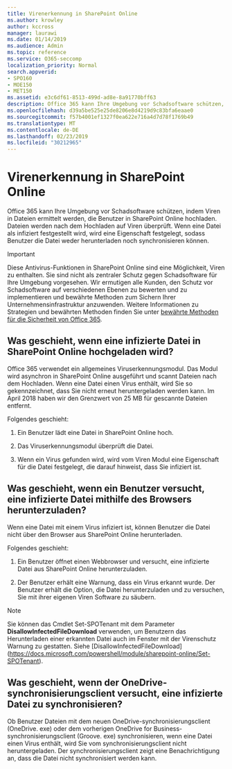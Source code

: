 ```yaml
---
title: Virenerkennung in SharePoint Online
ms.author: krowley
author: kccross
manager: laurawi
ms.date: 01/14/2019
ms.audience: Admin
ms.topic: reference
ms.service: O365-seccomp
localization_priority: Normal
search.appverid:
- SPO160
- MOE150
- MET150
ms.assetid: e3c6df61-8513-499d-ad8e-8a91770bff63
description: Office 365 kann Ihre Umgebung vor Schadsoftware schützen, indem Viren in Dateien ermittelt werden, die Benutzer in SharePoint Online hochladen. Dateien werden nach dem Hochladen auf Viren überprüft. Wenn eine Datei als infiziert festgestellt wird, wird eine Eigenschaft festgelegt, sodass Benutzer die Datei weder herunterladen noch synchronisieren können.
ms.openlocfilehash: d39a5be525e25de8206e8d4219d9c83bfa6eaae0
ms.sourcegitcommit: f57b4001ef1327f0ea622e716a4d7d78f1769b49
ms.translationtype: MT
ms.contentlocale: de-DE
ms.lasthandoff: 02/23/2019
ms.locfileid: "30212965"
---
```

# <a name="virus-detection-in-sharepoint-online"></a>Virenerkennung in SharePoint Online

Office 365 kann Ihre Umgebung vor Schadsoftware schützen, indem Viren in Dateien ermittelt werden, die Benutzer in SharePoint Online hochladen. Dateien werden nach dem Hochladen auf Viren überprüft. Wenn eine Datei als infiziert festgestellt wird, wird eine Eigenschaft festgelegt, sodass Benutzer die Datei weder herunterladen noch synchronisieren können.
  
> [!IMPORTANT]
> Diese Antivirus-Funktionen in SharePoint Online sind eine Möglichkeit, Viren zu enthalten. Sie sind nicht als zentraler Schutz gegen Schadsoftware für Ihre Umgebung vorgesehen. Wir ermutigen alle Kunden, den Schutz vor Schadsoftware auf verschiedenen Ebenen zu bewerten und zu implementieren und bewährte Methoden zum Sichern Ihrer Unternehmensinfrastruktur anzuwenden. Weitere Informationen zu Strategien und bewährten Methoden finden Sie unter [bewährte Methoden für die Sicherheit von Office 365](security-best-practices.md). 
  
## <a name="what-happens-when-an-infected-file-is-uploaded-to-sharepoint-online"></a>Was geschieht, wenn eine infizierte Datei in SharePoint Online hochgeladen wird?

Office 365 verwendet ein allgemeines Viruserkennungsmodul. Das Modul wird asynchron in SharePoint Online ausgeführt und scannt Dateien nach dem Hochladen. Wenn eine Datei einen Virus enthält, wird Sie so gekennzeichnet, dass Sie nicht erneut heruntergeladen werden kann. Im April 2018 haben wir den Grenzwert von 25 MB für gescannte Dateien entfernt.
  
Folgendes geschieht:
  
1. Ein Benutzer lädt eine Datei in SharePoint Online hoch.
    
2. Das Viruserkennungsmodul überprüft die Datei.
    
3. Wenn ein Virus gefunden wird, wird vom Viren Modul eine Eigenschaft für die Datei festgelegt, die darauf hinweist, dass Sie infiziert ist.
    
## <a name="what-happens-when-a-user-tries-to-download-an-infected-file-by-using-the-browser"></a>Was geschieht, wenn ein Benutzer versucht, eine infizierte Datei mithilfe des Browsers herunterzuladen?

Wenn eine Datei mit einem Virus infiziert ist, können Benutzer die Datei nicht über den Browser aus SharePoint Online herunterladen.
  
Folgendes geschieht:
  
1. Ein Benutzer öffnet einen Webbrowser und versucht, eine infizierte Datei aus SharePoint Online herunterzuladen.
    
2. Der Benutzer erhält eine Warnung, dass ein Virus erkannt wurde. Der Benutzer erhält die Option, die Datei herunterzuladen und zu versuchen, Sie mit ihrer eigenen Viren Software zu säubern.

> [!NOTE]
> Sie können das Cmdlet Set-SPOTenant mit dem Parameter **DisallowInfectedFileDownload** verwenden, um Benutzern das Herunterladen einer erkannten Datei auch im Fenster mit der Virenschutz Warnung zu gestatten. Siehe [DisallowInfectedFileDownload] (https://docs.microsoft.com/powershell/module/sharepoint-online/Set-SPOTenant).
    
## <a name="what-happens-when-the-onedrive-sync-client-tries-to-sync-an-infected-file"></a>Was geschieht, wenn der OneDrive-synchronisierungsclient versucht, eine infizierte Datei zu synchronisieren?

Ob Benutzer Dateien mit dem neuen OneDrive-synchronisierungsclient (OneDrive. exe) oder dem vorherigen OneDrive for Business-synchronisierungsclient (Groove. exe) synchronisieren, wenn eine Datei einen Virus enthält, wird Sie vom synchronisierungsclient nicht heruntergeladen. Der synchronisierungsclient zeigt eine Benachrichtigung an, dass die Datei nicht synchronisiert werden kann.
  

